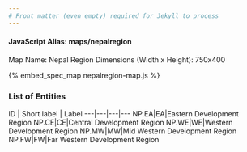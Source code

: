 ```yaml
---
# Front matter (even empty) required for Jekyll to process
---
```


#### JavaScript Alias: maps/nepalregion

Map Name: Nepal Region
Dimensions (Width x Height): 750x400



{% embed_spec_map nepalregion-map.js %}

### List of Entities

ID | Short label | Label
---|---|---|---
NP.EA|EA|Eastern Development Region
NP.CE|CE|Central Development Region	
NP.WE|WE|Western Development Region	
NP.MW|MW|Mid Western Development Region	
NP.FW|FW|Far Western Development Region